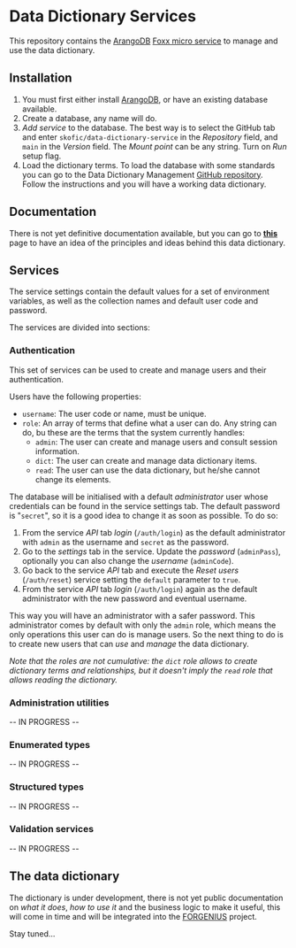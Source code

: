 # Data Dictionary Services

This repository contains the [ArangoDB](https://www.arangodb.com) [Foxx micro service](https://www.arangodb.com/docs/stable/foxx.html) to manage and use the data dictionary.

## Installation

1. You must first either install [ArangoDB](https://www.arangodb.com), or have an existing database available.
2. Create a database, any name will do.
3. *Add service* to the database. The best way is to select the GitHub tab and enter `skofic/data-dictionary-service` in the *Repository* field, and `main` in the *Version* field. The *Mount point* can be any string. Turn on *Run* setup flag.
4. Load the dictionary terms. To load the database with some standards you can go to the Data Dictionary Management [GitHub repository](https://github.com/skofic/data-dictionary-management). Follow the instructions and you will have a working data dictionary.

## Documentation

There is not yet definitive documentation available, but you can go to **[this](https://github.com/skofic/data-dictionary-management/blob/main/docs/README.md)** page to have an idea of the principles and ideas behind this data dictionary.

## Services

The service settings contain the default values for a set of environment variables, as well as the collection names and default user code and password.

The services are divided into sections:

### Authentication

This set of services can be used to create and manage users and their authentication.

Users have the following properties:

- `username`: The user code or name, must be unique.
- `role`: An array of terms that define what a user can do. Any string can do, bu these are the terms that the system currently handles:
    - `admin`: The user can create and manage users and consult session information.
    - `dict`: The user can create and manage data dictionary items.
    - `read`: The user can use the data dictionary, but he/she cannot change its elements.

The database will be initialised with a default *administrator* user whose credentials can be found in the service settings tab. The default password is "`secret`", so it is a good idea to change it as soon as possible. To do so:

1. From the service *API* tab *login* (`/auth/login`) as the default administrator with `admin` as the username and `secret` as the password.
2. Go to the *settings* tab in the service. Update the *password* (`adminPass`), optionally you can also change the *username* (`adminCode`).
3. Go back to the service *API* tab and execute the *Reset users* (`/auth/reset`) service setting the `default` parameter to `true`.
4. From the service *API* tab *login* (`/auth/login`) again as the default administrator with the new password and eventual username.

This way you will have an administrator with a safer password. This administrator comes by default with only the `admin` role, which means the only operations this user can do is manage users. So the next thing to do is to create new users that can *use* and *manage* the data dictionary.

*Note that the roles are not cumulative: the `dict` role allows to create dictionary terms and relationships, but it doesn't imply the `read` role that allows reading the dictionary.*

### Administration utilities

-- IN PROGRESS --

### Enumerated types

-- IN PROGRESS --

### Structured types

-- IN PROGRESS --

### Validation services

-- IN PROGRESS --

## The data dictionary

The dictionary is under development, there is not yet public documentation on *what it does*, *how to use it* and the business logic to make it useful, this will come in time and will be integrated into the [FORGENIUS](https://www.forgenius.eu) project.

Stay tuned...
